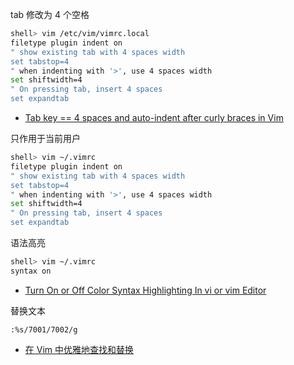 tab 修改为 4 个空格

```sh
shell> vim /etc/vim/vimrc.local
filetype plugin indent on
" show existing tab with 4 spaces width
set tabstop=4
" when indenting with '>', use 4 spaces width
set shiftwidth=4
" On pressing tab, insert 4 spaces
set expandtab
```

- [Tab key == 4 spaces and auto-indent after curly braces in Vim](https://stackoverflow.com/questions/234564/tab-key-4-spaces-and-auto-indent-after-curly-braces-in-vim)

只作用于当前用户

```sh
shell> vim ~/.vimrc
filetype plugin indent on
" show existing tab with 4 spaces width
set tabstop=4
" when indenting with '>', use 4 spaces width
set shiftwidth=4
" On pressing tab, insert 4 spaces
set expandtab
```

语法高亮

```sh
shell> vim ~/.vimrc
syntax on
```

- [Turn On or Off Color Syntax Highlighting In vi or vim Editor](https://www.cyberciti.biz/faq/turn-on-or-off-color-syntax-highlighting-in-vi-or-vim/)

替换文本

```vim
:%s/7001/7002/g
```

- [在 Vim 中优雅地查找和替换](https://harttle.land/2016/08/08/vim-search-in-file.html)
